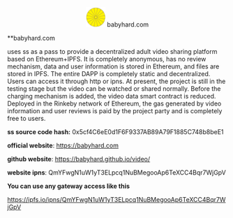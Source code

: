 <div align="center">
    <img src="https://github.com/babyhard/video/blob/master/static/image/logo-45.png" width="45" height="45">
    <span>babyhard.com</span>
</div>

**babyhard.com

uses ss as a pass to provide a decentralized adult video sharing platform based on Ethereum+IPFS. It is completely anonymous, has no review mechanism, data and user information is stored in Ethereum, and files are stored in IPFS. The entire DAPP is completely static and decentralized. Users can access it through http or ipns. At present, the project is still in the testing stage but the video can be watched or shared normally. Before the charging mechanism is added, the video data smart contract is reduced. Deployed in the Rinkeby network of Ethereum, the gas generated by video information and user reviews is paid by the project party and is completely free to users.

**ss source code hash:** 0x5cf4C6eE0d1F6F9337AB89A79F1885C748b8beE1

**official website**: https://babyhard.com

**github website**:
https://babyhard.github.io/video/

**website ipns**:
QmYFwgN1uW1yT3ELpcq1NuBMegooAp6TeXCC4Bqr7WjGpV

**You can use any gateway access like this**

https://ipfs.io/ipns/QmYFwgN1uW1yT3ELpcq1NuBMegooAp6TeXCC4Bqr7WjGpV

